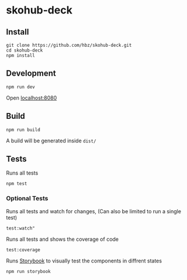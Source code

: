 # skohub-deck


## Install

```
git clone https://github.com/hbz/skohub-deck.git
cd skohub-deck
npm install
```

## Development

```
npm run dev
```

Open [localhost:8080](http://localhost:8080)

## Build

```
npm run build
```

A build will be generated inside `dist/`

## Tests

Runs all tests
```
npm test
```

### Optional Tests

Runs all tests and watch for changes, (Can also be limited to run a single test)
```
test:watch"
```

Runs all tests and shows the coverage of code
```
test:coverage
```

Runs [Storybook](https://github.com/storybooks/storybook) to visually test the components in diffrent states
```
npm run storybook
```